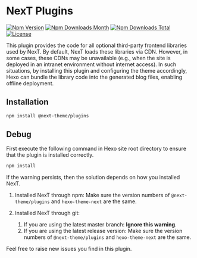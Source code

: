 # NexT Plugins

[![Npm Version](https://img.shields.io/npm/v/@next-theme/plugins?style=for-the-badge)](https://npmjs.org/package/@next-theme/plugins)
[![Npm Downloads Month](https://img.shields.io/npm/dm/@next-theme/plugins?style=for-the-badge)](https://npmjs.org/package/@next-theme/plugins)
[![Npm Downloads Total](https://img.shields.io/npm/dt/@next-theme/plugins?style=for-the-badge)](https://npmjs.org/package/@next-theme/plugins)
[![License](https://img.shields.io/npm/l/@next-theme/plugins?style=for-the-badge)](https://npmjs.org/package/@next-theme/plugins)

This plugin provides the code for all optional third-party frontend libraries used by NexT. By default, NexT loads these libraries via CDN. However, in some cases, these CDNs may be unavailable (e.g., when the site is deployed in an intranet environment without internet access). In such situations, by installing this plugin and configuring the theme accordingly, Hexo can bundle the library code into the generated blog files, enabling offline deployment.

## Installation

```bash
npm install @next-theme/plugins
```

## Debug

First execute the following command in Hexo site root directory to ensure that the plugin is installed correctly.

```bash
npm install
```

If the warning persists, then the solution depends on how you installed NexT.

1. Installed NexT through npm:
    Make sure the version numbers of `@next-theme/plugins` and `hexo-theme-next` are the same.

1. Installed NexT through git:
    1. If you are using the latest master branch: **Ignore this warning**.
    1. If you are using the latest release version:
        Make sure the version numbers of `@next-theme/plugins` and `hexo-theme-next` are the same.

Feel free to raise new issues you find in this plugin.
